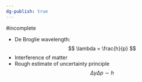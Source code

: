 ```yaml
---
dg-publish: true
---
```

#incomplete 
- De Broglie wavelength: 
$$
\lambda = \frac{h}{p}
$$
- Interference of matter
- Rough estimate of uncertainty principle
$$
\Delta y\Delta p \sim h
$$